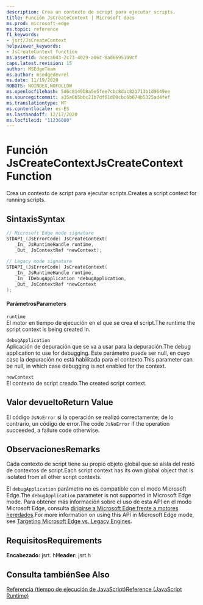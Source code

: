 ```yaml
---
description: Crea un contexto de script para ejecutar scripts.
title: Función JsCreateContext | Microsoft docs
ms.prod: microsoft-edge
ms.topic: reference
f1_keywords:
- jsrt/JsCreateContext
helpviewer_keywords:
- JsCreateContext function
ms.assetid: aceca043-2c73-4029-a06c-8ad6695109cf
caps.latest.revision: 15
author: MSEdgeTeam
ms.author: msedgedevrel
ms.date: 11/19/2020
ROBOTS: NOINDEX,NOFOLLOW
ms.openlocfilehash: 5d6c8149b8a5e5fee7cbc8dac821713b1d9649ee
ms.sourcegitcommit: a35a6b5bbc21b7df61d08cbc6b074b5325ad4fef
ms.translationtype: MT
ms.contentlocale: es-ES
ms.lasthandoff: 12/17/2020
ms.locfileid: "11236080"
---
```

# <span data-ttu-id="d535a-103">Función JsCreateContext</span><span class="sxs-lookup"><span data-stu-id="d535a-103">JsCreateContext Function</span></span>

<span data-ttu-id="d535a-104">Crea un contexto de script para ejecutar scripts.</span><span class="sxs-lookup"><span data-stu-id="d535a-104">Creates a script context for running scripts.</span></span>  
  
## <span data-ttu-id="d535a-105">Sintaxis</span><span class="sxs-lookup"><span data-stu-id="d535a-105">Syntax</span></span>  
  
```cpp  
// Microsoft Edge mode signature  
STDAPI_(JsErrorCode) JsCreateContext(  
   _In_ JsRuntimeHandle runtime,  
   _Out_ JsContextRef *newContext);  
  
// Legacy mode signature  
STDAPI_(JsErrorCode) JsCreateContext(  
   _In_ JsRuntimeHandle runtime,  
   _In_ IDebugApplication *debugApplication,  
   _Out_ JsContextRef *newContext  
);  
```  
  
#### <span data-ttu-id="d535a-106">Parámetros</span><span class="sxs-lookup"><span data-stu-id="d535a-106">Parameters</span></span>  
 `runtime`  
 <span data-ttu-id="d535a-107">El motor en tiempo de ejecución en el que se crea el script.</span><span class="sxs-lookup"><span data-stu-id="d535a-107">The runtime the script context is being created in.</span></span>  
  
 `debugApplication`  
 <span data-ttu-id="d535a-108">Aplicación de depuración que se va a usar para la depuración.</span><span class="sxs-lookup"><span data-stu-id="d535a-108">The debug application to use for debugging.</span></span> <span data-ttu-id="d535a-109">Este parámetro puede ser null, en cuyo caso la depuración no está habilitada para el contexto.</span><span class="sxs-lookup"><span data-stu-id="d535a-109">This parameter can be null, in which case debugging is not enabled for the context.</span></span>  
  
 `newContext`  
 <span data-ttu-id="d535a-110">El contexto de script creado.</span><span class="sxs-lookup"><span data-stu-id="d535a-110">The created script context.</span></span>  
  
## <span data-ttu-id="d535a-111">Valor devuelto</span><span class="sxs-lookup"><span data-stu-id="d535a-111">Return Value</span></span>  
 <span data-ttu-id="d535a-112">El código `JsNoError` si la operación se realizó correctamente; de lo contrario, un código de error.</span><span class="sxs-lookup"><span data-stu-id="d535a-112">The code `JsNoError` if the operation succeeded, a failure code otherwise.</span></span>  
  
## <span data-ttu-id="d535a-113">Observaciones</span><span class="sxs-lookup"><span data-stu-id="d535a-113">Remarks</span></span>  
 <span data-ttu-id="d535a-114">Cada contexto de script tiene su propio objeto global que se aísla del resto de contextos de script.</span><span class="sxs-lookup"><span data-stu-id="d535a-114">Each script context has its own global object that is isolated from all other script contexts.</span></span>  
  
 <span data-ttu-id="d535a-115">El `debugApplication` parámetro no es compatible con el modo Microsoft Edge.</span><span class="sxs-lookup"><span data-stu-id="d535a-115">The `debugApplication` parameter is not supported in Microsoft Edge mode.</span></span> <span data-ttu-id="d535a-116">Para obtener más información sobre el uso de esta API en el modo Microsoft Edge, consulta [dirigirse a Microsoft Edge frente a motores heredados](../chakra-hosting/targeting-edge-vs-legacy-engines-in-jsrt-apis.md).</span><span class="sxs-lookup"><span data-stu-id="d535a-116">For more information on using this API in Microsoft Edge mode, see [Targeting Microsoft Edge vs. Legacy Engines](../chakra-hosting/targeting-edge-vs-legacy-engines-in-jsrt-apis.md).</span></span>  
  
## <span data-ttu-id="d535a-117">Requisitos</span><span class="sxs-lookup"><span data-stu-id="d535a-117">Requirements</span></span>  
 <span data-ttu-id="d535a-118">**Encabezado:** jsrt. h</span><span class="sxs-lookup"><span data-stu-id="d535a-118">**Header:** jsrt.h</span></span>  
  
## <span data-ttu-id="d535a-119">Consulta también</span><span class="sxs-lookup"><span data-stu-id="d535a-119">See Also</span></span>  
 [<span data-ttu-id="d535a-120">Referencia (tiempo de ejecución de JavaScript)</span><span class="sxs-lookup"><span data-stu-id="d535a-120">Reference (JavaScript Runtime)</span></span>](../chakra-hosting/reference-javascript-runtime.md)

